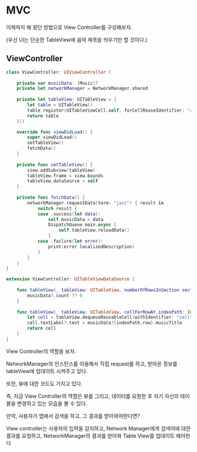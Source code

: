 # MVC

이제까지 해 왔던 방법으로 View Controller를 구성해보자.

(우선 UI는 단순한 TableView에 음악 제목을 띄우기만 할 것이다.)

## ViewController

```swift
class ViewController: UIViewController {
    
    private var musicData: [Music]?
    private let networkManager = NetworkManager.shared
    
    private let tableView: UITableView = {
        let table = UITableView()
        table.register(UITableViewCell.self, forCellReuseIdentifier: "cell")
        return table
    }()

    override func viewDidLoad() {
        super.viewDidLoad()
        setTableView()
        fetchData()
    }
    
    private func setTableView() {
        view.addSubview(tableView)
        tableView.frame = view.bounds
        tableView.dataSource = self
    }
    
    private func fetchData() {
        networkManager.requestData(term: "jazz") { result in
            switch result {
            case .success(let data):
                self.musicData = data
                DispatchQueue.main.async {
                    self.tableView.reloadData()
                }
            case .failure(let error):
                print(error.localizedDescription)
            }
        }
    }
}

extension ViewController: UITableViewDataSource {
    
    func tableView(_ tableView: UITableView, numberOfRowsInSection section: Int) -> Int {
        musicData?.count ?? 0
    }
    
    func tableView(_ tableView: UITableView, cellForRowAt indexPath: IndexPath) -> UITableViewCell {
        let cell = tableView.dequeueReusableCell(withIdentifier: "cell", for: indexPath)
        cell.textLabel?.text = musicData?[indexPath.row].musicTitle
        return cell
    }
}

```

View Controller의 역할을 보자.

NetworkManager의 인스턴스를 이용해서 직접 request를 하고, 받아온 정보를 tableView에 업데이트 시켜주고 있다.

또한, 뷰에 대한 코드도 가지고 있다.

즉, 지금 View Controller의 역할은 뷰를 그리고, 데이터를 요청한 후 자기 자신의 테이블을 변경하고 있는 모습을 볼 수 있다.



만약, 사용자가 앱에서 검색을 하고, 그 결과를 받아와야한다면?

View controller는 사용자의 입력을 감지하고, Network Manager에게 검색어에 대한 결과를 요청하고, NetworkManager의 결과를 받아와 Table View를 업데이트 해야한다
